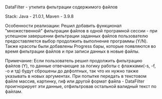 DataFilter - утилита фильтрации содержимого файлов

Stack:
Java - 21.0.1,
Maven - 3.9.8

Особенности реализации:
Решил добавить функционал "множественной" фильтрации файлов в одной програмной сессии - при успешном завершении
фильтрации заданных файлов пользователю предоставляется выбор продолжить выполнение программы (Y/N). 
Также красоты были добавлены Progress бары, которые появляются во время фильтрации файлов и при записи данных в новые
файлы. 

Примечание: 
Если пользователь решил продолжить фильтрацию файлов (Y), то данные отвечающие за логику работы с флажками(-s, -f, -o и тд) будут
сброшены до дефолтных, так что их нужно также указывать в новых аргументах.
При попытке передать в текстовом файле массив, картинку, гиф или другой формат файла - DataFilter проигнорирует эти данные, отфильтровав 
остальной валидный текст по файлам.

